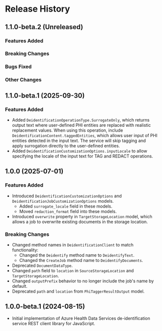 # Release History

## 1.1.0-beta.2 (Unreleased)

### Features Added

### Breaking Changes

### Bugs Fixed

### Other Changes

## 1.1.0-beta.1 (2025-09-30)

### Features Added
- Added `DeidentificationOperationType.SurrogateOnly`, which returns output text where user-defined PHI entities are replaced with realistic replacement values. When using this operation, include `DeidentificationContent.taggedEntities`, which allows user input of PHI entities detected in the input text. The service will skip tagging and apply surrogation directly to the user-defined entities.
- Added `DeidentificationCustomizationOptions.inputLocale` to allow specifying the locale of the input text for TAG and REDACT operations.


## 1.0.0 (2025-07-01)

### Features Added

- Introduced `DeidentificationCustomizationOptions` and `DeidentificationJobCustomizationOptions` models.
    - Added `surrogate_locale` field in these models.
    - Moved `redaction_format` field into these models.
- Introduced `overwrite` property in `TargetStorageLocation` model, which allows a job to overwrite existing documents in the storage location. 

### Breaking Changes

- Changed method names in `DeidentificationClient` to match functionality:
    - Changed the `Deidentify` method name to `DeidentifyText`.
    - Changed the `CreateJob` method name to `DeidentifyDocuments`.
- Deprecated `DocumentDataType`.
- Changed `path` field to `location` in `SourceStorageLocation` and `TargetStorageLocation`.
- Changed `outputPrefix` behavior to no longer include the job's name by default.
- Deprecated `path` and `location` from `PhiTaggerResultOutput` model.

## 1.0.0-beta.1 (2024-08-15)

- Initial implementation of Azure Health Data Services de-identification service REST client library for JavaScript.
